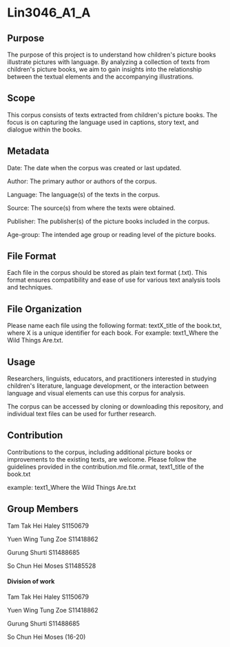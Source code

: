 # Lin3046_A1_A

## Purpose

The purpose of this project is to understand how children's picture books illustrate pictures with language. By analyzing a collection of texts from children's picture books, we aim to gain insights into the relationship between the textual elements and the accompanying illustrations.

## Scope

This corpus consists of texts extracted from children's picture books. The focus is on capturing the language used in captions, story text, and dialogue within the books.

## Metadata

Date: The date when the corpus was created or last updated.

Author: The primary author or authors of the corpus.

Language: The language(s) of the texts in the corpus.

Source: The source(s) from where the texts were obtained.

Publisher: The publisher(s) of the picture books included in the corpus.

Age-group: The intended age group or reading level of the picture books.

## File Format

Each file in the corpus should be stored as plain text format (.txt). This format ensures compatibility and ease of use for various text analysis tools and techniques.

## File Organization

Please name each file using the following format: textX_title of the book.txt, where X is a unique identifier for each book. For example: text1_Where the Wild Things Are.txt.


## Usage

Researchers, linguists, educators, and practitioners interested in studying children's literature, language development, or the interaction between language and visual elements can use this corpus for analysis. 

The corpus can be accessed by cloning or downloading this repository, and individual text files can be used for further research.

## Contribution

Contributions to the corpus, including additional picture books or improvements to the existing texts, are welcome. Please follow the guidelines provided in the contribution.md file.ormat, text1_title of the book.txt

example: text1_Where the Wild Things Are.txt

## Group Members

Tam Tak Hei Haley S1150679

Yuen Wing Tung Zoe S11418862

Gurung Shurti S11488685

So Chun Hei Moses S11485528

#### Division of work

Tam Tak Hei Haley S1150679

Yuen Wing Tung Zoe S11418862

Gurung Shurti S11488685

So Chun Hei Moses (16-20)
